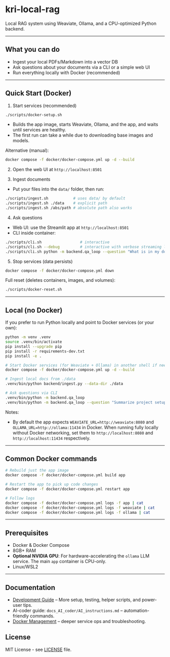 # kri-local-rag

Local RAG system using Weaviate, Ollama, and a CPU-optimized Python backend.

---

## What you can do

- Ingest your local PDFs/Markdown into a vector DB
- Ask questions about your documents via a CLI or a simple web UI
- Run everything locally with Docker (recommended)

---

## Quick Start (Docker)

1) Start services (recommended)
```bash
./scripts/docker-setup.sh
```
- Builds the app image, starts Weaviate, Ollama, and the app, and waits until services are healthy.
- The first run can take a while due to downloading base images and models.

Alternative (manual):
```bash
docker compose -f docker/docker-compose.yml up -d --build
```

2) Open the web UI at `http://localhost:8501`

3) Ingest documents
- Put your files into the `data/` folder, then run:
```bash
./scripts/ingest.sh           # uses data/ by default
./scripts/ingest.sh ./data    # explicit path
./scripts/ingest.sh /abs/path # absolute path also works
```

4) Ask questions
- Web UI: use the Streamlit app at `http://localhost:8501`
- CLI inside container:
```bash
./scripts/cli.sh                 # interactive
./scripts/cli.sh --debug         # interactive with verbose streaming logs
./scripts/cli.sh python -m backend.qa_loop --question "What is in my docs?"
```

5) Stop services (data persists)
```bash
docker compose -f docker/docker-compose.yml down
```

Full reset (deletes containers, images, and volumes):
```bash
./scripts/docker-reset.sh
```

---

## Local (no Docker)

If you prefer to run Python locally and point to Docker services (or your own):

```bash
python -m venv .venv
source .venv/bin/activate
pip install --upgrade pip
pip install -r requirements-dev.txt
pip install -e .

# Start Docker services (for Weaviate + Ollama) in another shell if needed
docker compose -f docker/docker-compose.yml up -d --build

# Ingest local docs from ./data
.venv/bin/python backend/ingest.py --data-dir ./data

# Ask questions via CLI
.venv/bin/python -m backend.qa_loop
.venv/bin/python -m backend.qa_loop --question "Summarize project setup"
```

Notes:
- By default the app expects `WEAVIATE_URL=http://weaviate:8080` and `OLLAMA_URL=http://ollama:11434` in Docker. When running fully locally without Docker networking, set them to `http://localhost:8080` and `http://localhost:11434` respectively.

---

## Common Docker commands

```bash
# Rebuild just the app image
docker compose -f docker/docker-compose.yml build app

# Restart the app to pick up code changes
docker compose -f docker/docker-compose.yml restart app

# Follow logs
docker compose -f docker/docker-compose.yml logs -f app | cat
docker compose -f docker/docker-compose.yml logs -f weaviate | cat
docker compose -f docker/docker-compose.yml logs -f ollama | cat
```

---

## Prerequisites
- Docker & Docker Compose
- 8GB+ RAM
- **Optional NVIDIA GPU**: For hardware-accelerating the `ollama` LLM service. The main `app` container is CPU-only.
- Linux/WSL2

---

## Documentation

- [Development Guide](docs/DEVELOPMENT.md) – More setup, testing, helper scripts, and power-user tips.
- AI-coder guide: `docs_AI_coder/AI_instructions.md` – automation-friendly commands.
- [Docker Management](docs/docker-management.md) – deeper service ops and troubleshooting.

## License

MIT License - see [LICENSE](LICENSE) file.
